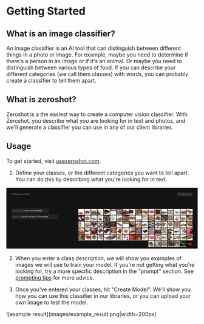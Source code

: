 # Getting Started

## What is an image classifier?

An image classifier is an AI tool that can distinguish between different things in a photo or image. For example, maybe you need to determine if there's a person in an image or if it's an animal. Or maybe you need to distinguish between various types of food. If you can describe your different categories (we call them classes) with words, you can probably create a classifier to tell them apart.

## What is zeroshot?

Zeroshot is a the easiest way to create a computer vision classifier. With Zeroshot, you describe what you are looking for in text and photos, and we'll generate a classifier you can use in any of our client libraries.

## Usage

To get started, visit [usezeroshot.com](https://www.usezeroshot.com).

1. Define your classes, or the different categories you want to tell apart. You can do this by describing what you're looking for in text.

![example prompt](images/example_prompt.png)

2. When you enter a class description, we will show you examples of images we will use to train your model. If you're not getting what you're looking for, try a more specific description in the "prompt" section. See [prompting tips](docs/prompting_tips.md) for more advice.

1. Once you've entered your classes, hit "Create Model". We'll show you how you can use this classifier in our libraries, or you can upload your own image to test the model.

!\[example result\](images/example_result.png|width=200px)
